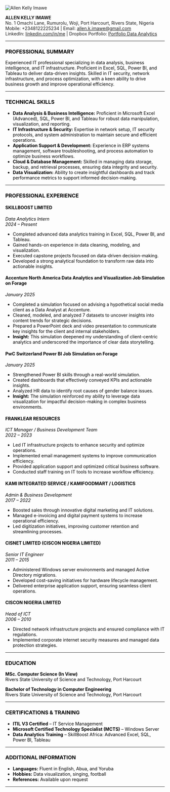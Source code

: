 ![Allen Kelly Imawe](assets/images/pst-allen.jpg)

**ALLEN KELLY IMAWE**  
No. 1 Omachi Lane, Rumurolu, Woji, Port Harcourt, Rivers State, Nigeria  
Mobile: +2348122225234 | Email: [allen.k.imawe@gmail.com](mailto:allen.k.imawe@gmail.com)  
LinkedIn: [linkedin.com/in/me](https://www.linkedin.com/in/me/) | Dropbox Portfolio: [Portfolio Data Analytics](https://www.dropbox.com/home/Portfolio%20Data%20Analytics)

<span style="color: black;">

---

### **PROFESSIONAL SUMMARY**

Experienced IT professional specializing in data analysis, business intelligence, and IT infrastructure. Proficient in Excel, SQL, Power BI, and Tableau to deliver data-driven insights. Skilled in IT security, network infrastructure, and process optimization, with a keen ability to drive business growth and improve operational efficiency.

---

### **TECHNICAL SKILLS**

- **Data Analysis & Business Intelligence:** Proficient in Microsoft Excel (Advanced), SQL, Power BI, and Tableau for robust data manipulation, visualization, and reporting.  
- **IT Infrastructure & Security:** Expertise in network setup, IT security protocols, and system administration to maintain secure and efficient operations.  
- **Application Support & Development:** Experience in ERP systems management, software troubleshooting, and process automation to optimize business workflows.  
- **Cloud & Database Management:** Skilled in managing data storage, backup, and retrieval processes, ensuring data integrity and security.  
- **Data Visualization:** Ability to create insightful dashboards and track performance metrics to support informed decision-making.

---

### **PROFESSIONAL EXPERIENCE**

#### **SKILLBOOST LIMITED**  
*Data Analytics Intern*  
*2024 – Present*

- Completed advanced data analytics training in Excel, SQL, Power BI, and Tableau.
- Gained hands-on experience in data cleaning, modeling, and visualization.
- Executed capstone projects focused on data-driven decision-making.
- Developed a strong analytical foundation to transform raw data into actionable insights.

#### **Accenture North America Data Analytics and Visualization Job Simulation on Forage**  
*January 2025*

- Completed a simulation focused on advising a hypothetical social media client as a Data Analyst at Accenture.
- Cleaned, modeled, and analyzed 7 datasets to uncover insights into content trends for strategic decisions.
- Prepared a PowerPoint deck and video presentation to communicate key insights for the client and internal stakeholders.
- **Insight:** This simulation deepened my understanding of client-centric analytics and underscored the importance of clear data storytelling.

#### **PwC Switzerland Power BI Job Simulation on Forage**  
*January 2025*

- Strengthened Power BI skills through a real-world simulation.
- Created dashboards that effectively conveyed KPIs and actionable insights.
- Analyzed HR data to identify root causes of gender balance issues.
- **Insight:** The simulation reinforced my ability to leverage data visualization for impactful decision-making in complex business environments.

#### **FRANKLEAR RESOURCES**  
*ICT Manager / Business Development Team*  
*2022 – 2023*

- Led IT infrastructure projects to enhance security and optimize operations.
- Implemented email management systems to improve communication efficiency.
- Provided application support and optimized critical business software.
- Conducted staff training on IT tools to increase workflow efficiency.

#### **KAMI INTEGRATED SERVICE / KAMIFOODMART / LOGISTICS**  
*Admin & Business Development*  
*2017 – 2022*

- Boosted sales through innovative digital marketing and IT solutions.
- Managed e-invoicing and digital payment systems to increase operational efficiency.
- Led digitization initiatives, improving customer retention and streamlining processes.

#### **CISNET LIMITED (CISCON NIGERIA LIMITED)**  
*Senior IT Engineer*  
*2011 – 2015*

- Administered Windows server environments and managed Active Directory migrations.
- Developed cost-saving initiatives for hardware lifecycle management.
- Delivered enterprise application support, ensuring seamless client operations.

#### **CISCON NIGERIA LIMITED**  
*Head of ICT*  
*2006 – 2010*

- Directed network infrastructure projects and ensured compliance with IT regulations.
- Implemented corporate internet security measures and managed data protection strategies.

---

### **EDUCATION**

**MSc. Computer Science (In View)**  
Rivers State University of Science and Technology, Port Harcourt  

**Bachelor of Technology in Computer Engineering**  
Rivers State University of Science and Technology, Port Harcourt  

---

### **CERTIFICATIONS & TRAINING**

- **ITIL V3 Certified** – IT Service Management  
- **Microsoft Certified Technology Specialist (MCTS)** – Windows Server  
- **Data Analytics Training** – SkillBoost Africa: Advanced Excel, SQL, Power BI, Tableau  

---

### **ADDITIONAL INFORMATION**

- **Languages:** Fluent in English, Abua, and Yoruba  
- **Hobbies:** Data visualization, singing, football  
- **References:** Available upon request  

---
</span>
